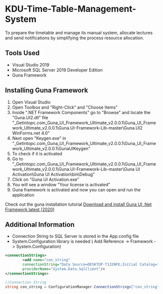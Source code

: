 # KDU-Time-Table-Management-System
To prepare the timetable and manage its manual system, allocate lectures and send notifications by simplifying the process resource allocation.

## Tools Used
- Visual Studio 2019
- Microsoft SQL Server 2019 Developer Edition
- Guna Framework


## Installing Guna Framework
1. Open Visual Studio
2. Open Toolbox and "Right-Click" and "Choose Items"
3. Inside ".NET Framework Components" go to "Browse" and locate the "Guna.UI2.dll" file
    "_Getintopc.com_Guna_UI_Framework_Ultimate_v2.0.0.1\Guna_UI_Framework_Ultimate_v2.0.0.1\Guna.UI-Framework-Lib-master\Guna.UI2 WinForms\.net 4.0"
4. Next open "Keygen.exe" in "_Getintopc.com_Guna_UI_Framework_Ultimate_v2.0.0.1\Guna_UI_Framework_Ultimate_v2.0.0.1\GunaUIKeygen"
5. To check if it is activated
6. Go to "_Getintopc.com_Guna_UI_Framework_Ultimate_v2.0.0.1\Guna_UI_Framework_Ultimate_v2.0.0.1\Guna.UI-Framework-Lib-master\Guna UI Activation\Guna UI Activation\bin\Debug"
7. Click on "Guna UI Activation.exe"
8. You will see a window "Your license is activated"
9. Guna framework is activated and now you can open and run the application

Check out the guna installation tutorial [Download and install Guna UI .Net Framework latest [2020]](https://www.youtube.com/watch?v=Rx40_T_yPZ0&t=130s)


## Additional Information
- Connection String to SQL Server is stored in the App.config file
- System.Configuration library is needed ( Add Reference -> Framework -> System.Configuration)
    
```xml
<connectionStrings>
        <add name="con_string"
        connectionString="Data Source=DESKTOP-T132NFE;Initial Catalog=ttmsdb;Integrated Security=True;"
        providerName="System.Data.SqlClient"/>
</connectionStrings>
```

```c#
//Connection String
string con_string = ConfigurationManager.ConnectionStrings["con_string"].ConnectionString;
```
